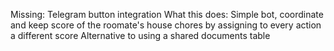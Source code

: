 Missing: Telegram button integration
What this does:
Simple bot, coordinate and keep score of the roomate's house chores by assigning to every action a different score
Alternative to using a shared documents table
